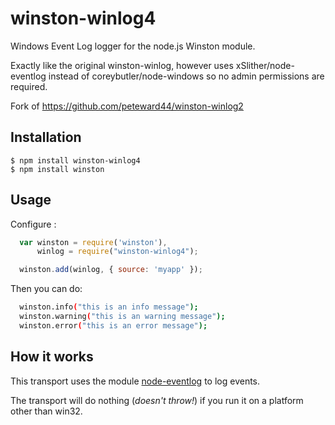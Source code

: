 # winston-winlog4

Windows Event Log logger for the node.js Winston module.

Exactly like the original winston-winlog, however uses xSlither/node-eventlog instead of coreybutler/node-windows so no admin permissions are required.

Fork of https://github.com/peteward44/winston-winlog2

## Installation

    $ npm install winston-winlog4
    $ npm install winston


## Usage

Configure :

```js
  var winston = require('winston'),
      winlog = require("winston-winlog4");

  winston.add(winlog, { source: 'myapp' });
```

Then you can do:

```bash
  winston.info("this is an info message");
  winston.warning("this is an warning message");
  winston.error("this is an error message");
```


## How it works

This transport uses the module [node-eventlog](https://github.com/xSlither/node-eventlog) to log events. 

The transport will do nothing (*doesn't throw!*) if you run it on a platform other than win32.
